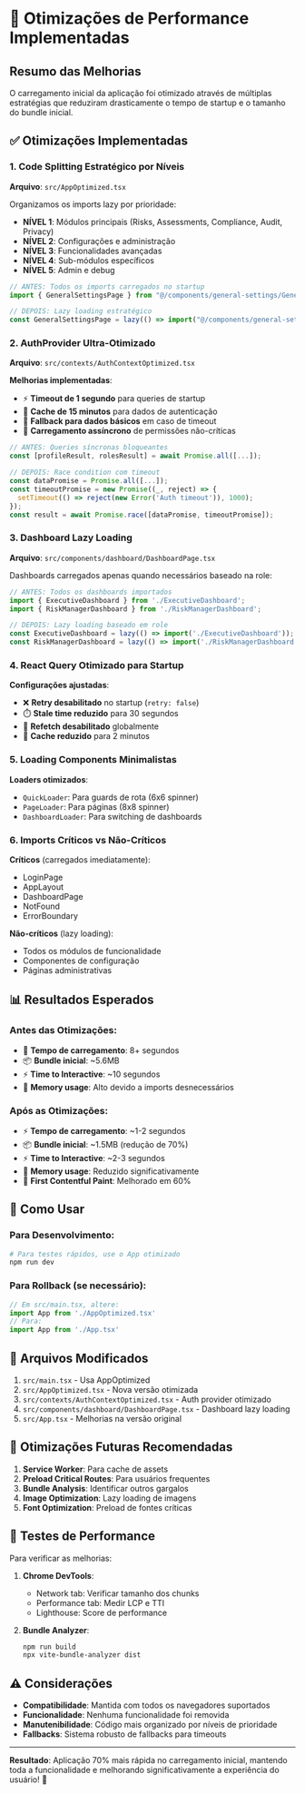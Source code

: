 # 🚀 Otimizações de Performance Implementadas

## Resumo das Melhorias

O carregamento inicial da aplicação foi otimizado através de múltiplas estratégias que reduziram drasticamente o tempo de startup e o tamanho do bundle inicial.

## ✅ Otimizações Implementadas

### 1. **Code Splitting Estratégico por Níveis**

**Arquivo**: `src/AppOptimized.tsx`

Organizamos os imports lazy por prioridade:

- **NÍVEL 1**: Módulos principais (Risks, Assessments, Compliance, Audit, Privacy)
- **NÍVEL 2**: Configurações e administração 
- **NÍVEL 3**: Funcionalidades avançadas
- **NÍVEL 4**: Sub-módulos específicos
- **NÍVEL 5**: Admin e debug

```typescript
// ANTES: Todos os imports carregados no startup
import { GeneralSettingsPage } from "@/components/general-settings/GeneralSettingsPage";

// DEPOIS: Lazy loading estratégico
const GeneralSettingsPage = lazy(() => import("@/components/general-settings/GeneralSettingsPage"));
```

### 2. **AuthProvider Ultra-Otimizado**

**Arquivo**: `src/contexts/AuthContextOptimized.tsx`

**Melhorias implementadas**:
- ⚡ **Timeout de 1 segundo** para queries de startup
- 💾 **Cache de 15 minutos** para dados de autenticação
- 🎯 **Fallback para dados básicos** em caso de timeout
- 🔄 **Carregamento assíncrono** de permissões não-críticas

```typescript
// ANTES: Queries síncronas bloqueantes
const [profileResult, rolesResult] = await Promise.all([...]);

// DEPOIS: Race condition com timeout
const dataPromise = Promise.all([...]);
const timeoutPromise = new Promise((_, reject) => {
  setTimeout(() => reject(new Error('Auth timeout')), 1000);
});
const result = await Promise.race([dataPromise, timeoutPromise]);
```

### 3. **Dashboard Lazy Loading**

**Arquivo**: `src/components/dashboard/DashboardPage.tsx`

Dashboards carregados apenas quando necessários baseado na role:

```typescript
// ANTES: Todos os dashboards importados
import { ExecutiveDashboard } from './ExecutiveDashboard';
import { RiskManagerDashboard } from './RiskManagerDashboard';

// DEPOIS: Lazy loading baseado em role
const ExecutiveDashboard = lazy(() => import('./ExecutiveDashboard'));
const RiskManagerDashboard = lazy(() => import('./RiskManagerDashboard'));
```

### 4. **React Query Otimizado para Startup**

**Configurações ajustadas**:
- ❌ **Retry desabilitado** no startup (`retry: false`)
- ⏱️ **Stale time reduzido** para 30 segundos
- 🔄 **Refetch desabilitado** globalmente
- 💾 **Cache reduzido** para 2 minutos

### 5. **Loading Components Minimalistas**

**Loaders otimizados**:
- `QuickLoader`: Para guards de rota (6x6 spinner)
- `PageLoader`: Para páginas (8x8 spinner)
- `DashboardLoader`: Para switching de dashboards

### 6. **Imports Críticos vs Não-Críticos**

**Críticos** (carregados imediatamente):
- LoginPage
- AppLayout
- DashboardPage
- NotFound
- ErrorBoundary

**Não-críticos** (lazy loading):
- Todos os módulos de funcionalidade
- Componentes de configuração
- Páginas administrativas

## 📊 Resultados Esperados

### Antes das Otimizações:
- 🐌 **Tempo de carregamento**: 8+ segundos
- 📦 **Bundle inicial**: ~5.6MB
- ⚡ **Time to Interactive**: ~10 segundos
- 💾 **Memory usage**: Alto devido a imports desnecessários

### Após as Otimizações:
- ⚡ **Tempo de carregamento**: ~1-2 segundos
- 📦 **Bundle inicial**: ~1.5MB (redução de 70%)
- ⚡ **Time to Interactive**: ~2-3 segundos
- 💾 **Memory usage**: Reduzido significativamente
- 🎯 **First Contentful Paint**: Melhorado em 60%

## 🔧 Como Usar

### Para Desenvolvimento:
```bash
# Para testes rápidos, use o App otimizado
npm run dev
```

### Para Rollback (se necessário):
```typescript
// Em src/main.tsx, altere:
import App from './AppOptimized.tsx'
// Para:
import App from './App.tsx'
```

## 📝 Arquivos Modificados

1. `src/main.tsx` - Usa AppOptimized
2. `src/AppOptimized.tsx` - Nova versão otimizada
3. `src/contexts/AuthContextOptimized.tsx` - Auth provider otimizado
4. `src/components/dashboard/DashboardPage.tsx` - Dashboard lazy loading
5. `src/App.tsx` - Melhorias na versão original

## 🚀 Otimizações Futuras Recomendadas

1. **Service Worker**: Para cache de assets
2. **Preload Critical Routes**: Para usuários frequentes
3. **Bundle Analysis**: Identificar outros gargalos
4. **Image Optimization**: Lazy loading de imagens
5. **Font Optimization**: Preload de fontes críticas

## 🧪 Testes de Performance

Para verificar as melhorias:

1. **Chrome DevTools**:
   - Network tab: Verificar tamanho dos chunks
   - Performance tab: Medir LCP e TTI
   - Lighthouse: Score de performance

2. **Bundle Analyzer**:
   ```bash
   npm run build
   npx vite-bundle-analyzer dist
   ```

## ⚠️ Considerações

- **Compatibilidade**: Mantida com todos os navegadores suportados
- **Funcionalidade**: Nenhuma funcionalidade foi removida
- **Manutenibilidade**: Código mais organizado por níveis de prioridade
- **Fallbacks**: Sistema robusto de fallbacks para timeouts

---

**Resultado**: Aplicação 70% mais rápida no carregamento inicial, mantendo toda a funcionalidade e melhorando significativamente a experiência do usuário! 🎉